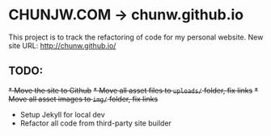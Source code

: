 # CHUNJW.COM -> chunw.github.io

This project is to track the refactoring of code for my personal website.
New site URL: http://chunw.github.io/

## TODO:
~~* Move the site to Github~~
~~* Move all asset files to `uploads/` folder, fix links~~
~~* Move all asset images to `img/` folder, fix links~~
* Setup Jekyll for local dev
* Refactor all code from third-party site builder
